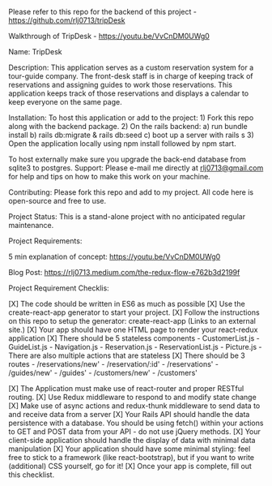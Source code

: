 Please refer to this repo for the backend of this project - https://github.com/rlj0713/tripDesk

Walkthrough of TripDesk - https://youtu.be/VvCnDM0UWg0

Name: TripDesk

Description: This application serves as a custom reservation system for a tour-guide company.  The front-desk staff is in charge of keeping track of reservations and assigning guides to work those reservations.  This application keeps track of those reservations and displays a calendar to keep everyone on the same page.

Installation: To host this application or add to the project: 1) Fork this repo along with the backend package. 2) On the rails backend: a) run bundle install b) rails db:migrate & rails db:seed c) boot up a server with rails s 3) Open the application locally using npm install followed by npm start.

To host externally make sure you upgrade the back-end database from sqlite3 to postgres.
Support: Please e-mail me directly at rlj0713@gmail.com for help and tips on how to make this work on your machine.

Contributing: Please fork this repo and add to my project. All code here is open-source and free to use.

Project Status: This is a stand-alone project with no anticipated regular maintenance.

Project Requirements:

5 min explanation of concept: https://youtu.be/VvCnDM0UWg0

Blog Post: https://rlj0713.medium.com/the-redux-flow-e762b3d2199f

Project Requirement Checklis:

[X]  The code should be written in ES6 as much as possible
[X]  Use the create-react-app generator to start your project.
[X]  Follow the instructions on this repo to setup the generator: create-react-app (Links to an external site.)
[X]  Your app should have one HTML page to render your react-redux application
[X]  There should be 5 stateless components
        - CustomerList.js
        - GuideList.js
        - Navigation.js
        - Reservation.js
        - ReservationList.js
        - Picture.js
        - There are also multiple actions that are stateless
[X]  There should be 3 routes
        - /reservations/new'
        - /reservation/:id'
        - /reservations'
        - /guides/new'
        - /guides'
        - /customers/new'
        - /customers'

[X]  The Application must make use of react-router and proper RESTful routing.
[X]  Use Redux middleware to respond to and modify state change
[X]  Make use of async actions and redux-thunk middleware to send data to and receive data from a server
[X]  Your Rails API should handle the data persistence with a database. You should be using fetch() within your actions to GET and POST data from your API - do not use jQuery methods.
[X]  Your client-side application should handle the display of data with minimal data manipulation
[X]  Your application should have some minimal styling: feel free to stick to a framework (like react-bootstrap), but if you want to write (additional) CSS yourself, go for it!
[X]  Once your app is complete, fill out this checklist.
